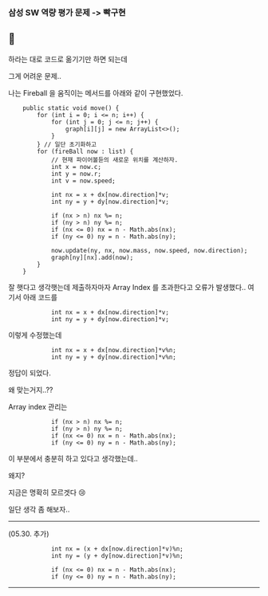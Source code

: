 ### 삼성 SW 역량 평가 문제 -> 빡구현

## 🫠

하라는 대로 코드로 옮기기만 하면 되는데

그게 어려운 문제..


나는 Fireball 을 움직이는 메서드를 아래와 같이 구현했었다.


```
    public static void move() {
        for (int i = 0; i <= n; i++) {
            for (int j = 0; j <= n; j++) {
                graph[i][j] = new ArrayList<>();
            }
        } // 일단 초기화하고
        for (fireBall now : list) {
            // 현재 파이어볼듣의 새로운 위치를 계산하자.
            int x = now.c;
            int y = now.r;
            int v = now.speed;

            int nx = x + dx[now.direction]*v;
            int ny = y + dy[now.direction]*v;

            if (nx > n) nx %= n;
            if (ny > n) ny %= n;
            if (nx <= 0) nx = n - Math.abs(nx);
            if (ny <= 0) ny = n - Math.abs(ny);

            now.update(ny, nx, now.mass, now.speed, now.direction);
            graph[ny][nx].add(now);
        }
    }
```

잘 햇다고 생각햇는데 제출하자마자 Array Index 를 초과한다고 오류가 발생했다..
여기서 아래 코드를
```
            int nx = x + dx[now.direction]*v;
            int ny = y + dy[now.direction]*v;
```

이렇게 수정했는데
```
            int nx = x + dx[now.direction]*v%n;
            int ny = y + dy[now.direction]*v%n;
```

정답이 되었다.

왜 맞는거지..??

Array index 관리는

```
            if (nx > n) nx %= n;
            if (ny > n) ny %= n;
            if (nx <= 0) nx = n - Math.abs(nx);
            if (ny <= 0) ny = n - Math.abs(ny);
```
이 부분에서 충분히 하고 있다고 생각했는데..

왜지?

지금은 명확히 모르겟다 😢
 
 일단 생각 좀 해보자..


---
(05.30. 추가)

```
            int nx = (x + dx[now.direction]*v)%n;
            int ny = (y + dy[now.direction]*v)%n;

            if (nx <= 0) nx = n - Math.abs(nx);
            if (ny <= 0) ny = n - Math.abs(ny);
```
---



